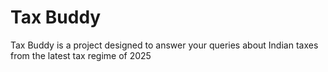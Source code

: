 # Tax Buddy

Tax Buddy is a project designed to answer your queries about Indian taxes from the latest tax regime of 2025
